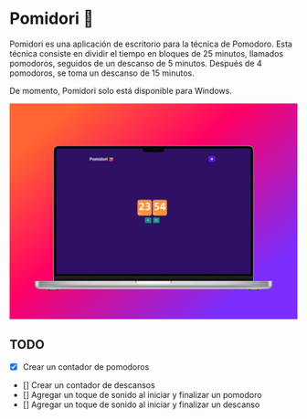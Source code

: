 # Pomidori 🍅

Pomidori es una aplicación de escritorio para la técnica de Pomodoro. Esta técnica consiste en dividir el tiempo en bloques de 25 minutos, llamados pomodoros, seguidos de un descanso de 5 minutos. Después de 4 pomodoros, se toma un descanso de 15 minutos.

De momento, Pomidori solo está disponible para Windows.

![Alt text](public/495shots_so.png)

## TODO

- [x] Crear un contador de pomodoros
- [] Crear un contador de descansos
- [] Agregar un toque de sonido al iniciar y finalizar un pomodoro
- [] Agregar un toque de sonido al iniciar y finalizar un descanso
